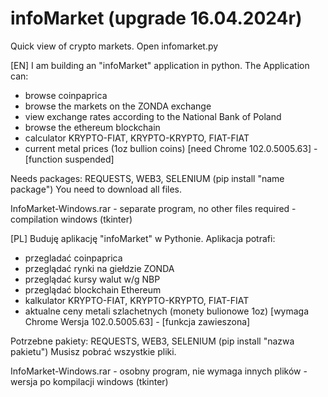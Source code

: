 # infoMarket (upgrade 16.04.2024r)
Quick view of crypto markets.
Open infomarket.py 

[EN]
I am building an "infoMarket" application in python.
The Application can:
- browse coinpaprica
- browse the markets on the ZONDA exchange
- view exchange rates according to the National Bank of Poland
- browse the ethereum blockchain 
- calculator KRYPTO-FIAT, KRYPTO-KRYPTO, FIAT-FIAT
- current metal prices (1oz bullion coins) [need Chrome 102.0.5005.63] - [function suspended]

Needs packages:
REQUESTS, WEB3, SELENIUM (pip install "name package")
You need to download all files. 

InfoMarket-Windows.rar - separate program, no other files required - compilation windows (tkinter)

[PL]
Buduję aplikację "infoMarket" w Pythonie.
Aplikacja potrafi:
- przegladać coinpaprica
- przeglądać rynki na giełdzie ZONDA
- przeglądać kursy walut w/g NBP
- przeglądać blockchain Ethereum
- kalkulator KRYPTO-FIAT, KRYPTO-KRYPTO, FIAT-FIAT
- aktualne ceny metali szlachetnych (monety bulionowe 1oz) [wymaga Chrome Wersja 102.0.5005.63] - [funkcja zawieszona] 

Potrzebne pakiety:
REQUESTS, WEB3, SELENIUM (pip install "nazwa pakietu")
Musisz pobrać wszystkie pliki.

InfoMarket-Windows.rar - osobny program, nie wymaga innych plików - wersja po kompilacji windows (tkinter)
